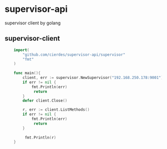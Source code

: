 # supervisor-api
supervisor client by golang



## supervisor-client

```go
    import(
      	"github.com/cierdes/supervisor-api/supervisor"
      	"fmt"
    )
    
    func main(){
      	client, err := supervisor.NewSupervisor("192.168.250.178:9001")
		if err != nil {
			fmt.Println(err)
          	 return
		}
		defer client.Close()

		r, err := client.ListMethods()
		if err != nil {
			fmt.Println(err)
          	 return
		}
      
      	 fmt.Println(r)
    }
	
```
